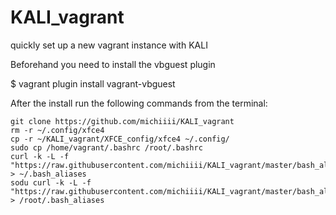 # KALI_vagrant
quickly set up a new vagrant instance with KALI


Beforehand you need to install the vbguest plugin

$ vagrant plugin install vagrant-vbguest

After the install run the following commands from the terminal:
```
git clone https://github.com/michiiii/KALI_vagrant
rm -r ~/.config/xfce4 
cp -r ~/KALI_vagrant/XFCE_config/xfce4 ~/.config/
sudo cp /home/vagrant/.bashrc /root/.bashrc
curl -k -L -f "https://raw.githubusercontent.com/michiiii/KALI_vagrant/master/bash_aliases" > ~/.bash_aliases
sodu curl -k -L -f "https://raw.githubusercontent.com/michiiii/KALI_vagrant/master/bash_aliases_root" > /root/.bash_aliases
```

